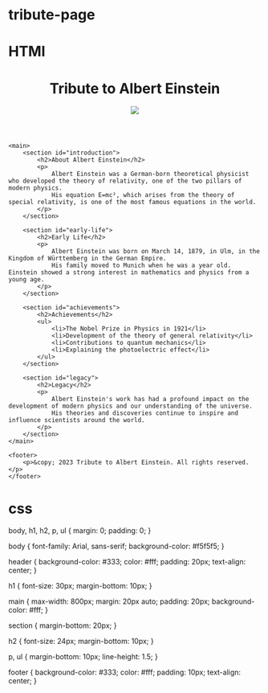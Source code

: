 # tribute-page
# HTMl

<!DOCTYPE html>
<html lang="en">
<head>
    <meta charset="UTF-8">
    <meta name="viewport" content="width=device-width, initial-scale=1.0">
    <title>Tribute to Albert Einstein</title>
    <link rel="stylesheet" href="styles5.css">
</head>
<body>
    <header>
        <h1>Tribute to Albert Einstein</h1>
        <img src="C:\Users\91994\OneDrive\task5t.jpg",alt="Profile Picture">
    </header>

    <main>
        <section id="introduction">
            <h2>About Albert Einstein</h2>
            <p>
                Albert Einstein was a German-born theoretical physicist who developed the theory of relativity, one of the two pillars of modern physics. 
                His equation E=mc², which arises from the theory of special relativity, is one of the most famous equations in the world.
            </p>
        </section>

        <section id="early-life">
            <h2>Early Life</h2>
            <p>
                Albert Einstein was born on March 14, 1879, in Ulm, in the Kingdom of Württemberg in the German Empire. 
                His family moved to Munich when he was a year old. Einstein showed a strong interest in mathematics and physics from a young age.
            </p>
        </section>

        <section id="achievements">
            <h2>Achievements</h2>
            <ul>
                <li>The Nobel Prize in Physics in 1921</li>
                <li>Development of the theory of general relativity</li>
                <li>Contributions to quantum mechanics</li>
                <li>Explaining the photoelectric effect</li>
            </ul>
        </section>

        <section id="legacy">
            <h2>Legacy</h2>
            <p>
                Albert Einstein's work has had a profound impact on the development of modern physics and our understanding of the universe. 
                His theories and discoveries continue to inspire and influence scientists around the world.
            </p>
        </section>
    </main>

    <footer>
        <p>&copy; 2023 Tribute to Albert Einstein. All rights reserved.</p>
    </footer>
</body>
</html>

# css
body, h1, h2, p, ul {
    margin: 0;
    padding: 0;
}

body {
    font-family: Arial, sans-serif;
    background-color: #f5f5f5;
}

header {
    background-color: #333;
    color: #fff;
    padding: 20px;
    text-align: center;
}

h1 {
    font-size: 30px;
    margin-bottom: 10px;
}

main {
    max-width: 800px;
    margin: 20px auto;
    padding: 20px;
    background-color: #fff;
}

section {
    margin-bottom: 20px;
}

h2 {
    font-size: 24px;
    margin-bottom: 10px;
}

p, ul {
    margin-bottom: 10px;
    line-height: 1.5;
}

footer {
    background-color: #333;
    color: #fff;
    padding: 10px;
    text-align: center;
}
